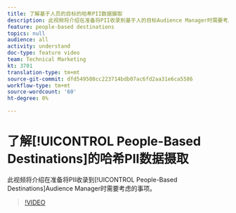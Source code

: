 ```yaml
---
title: 了解基于人员的目标的哈希PII数据摄取
description: 此视频将介绍在准备将PII收录到基于人的目标Audience Manager时需要考虑的事项。
feature: people-based destinations
topics: null
audience: all
activity: understand
doc-type: feature video
team: Technical Marketing
kt: 3701
translation-type: tm+mt
source-git-commit: dfd549508cc223714bdb07ac6fd2aa31e6ca5586
workflow-type: tm+mt
source-wordcount: '60'
ht-degree: 0%

---
```



# 了解[!UICONTROL People-Based Destinations]的哈希PII数据摄取

此视频将介绍在准备将PII收录到[!UICONTROL People-Based Destinations]Audience Manager时需要考虑的事项。

>[!VIDEO](https://video.tv.adobe.com/v/29003/?quality=12)
